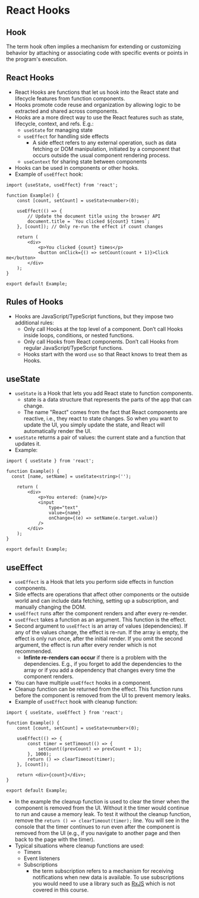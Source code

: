 # React Hooks

## Hook
The term hook often implies a mechanism for extending or customizing behavior by attaching or associating code with specific events or points in the program's execution.

## React Hooks
- React Hooks are functions that let us hook into the React state and lifecycle features from function components. 
- Hooks promote code reuse and organization by allowing logic to be extracted and shared across components.
- Hooks are a more direct way to use the React features such as state, lifecycle, context, and refs. E.g.:
    - `useState` for managing state
    - `useEffect` for handling side effects
      - A side effect refers to any external operation, such as data fetching or DOM manipulation, initiated by a component that occurs outside the usual component rendering process.
    - `useContext` for sharing state between components
- Hooks can be used in components or other hooks.
- Example of `useEffect` hook:

```tsx
import {useState, useEffect} from 'react';

function Example() {
    const [count, setCount] = useState<number>(0);

    useEffect(() => {
        // Update the document title using the browser API
        document.title = `You clicked ${count} times`;
    }, [count]); // Only re-run the effect if count changes

    return (
        <div>
            <p>You clicked {count} times</p>
            <button onClick={() => setCount(count + 1)}>Click me</button>
        </div>
    );
}

export default Example;
```

## Rules of Hooks
- Hooks are JavaScript/TypeScript functions, but they impose two additional rules:
    - Only call Hooks at the top level of a component. Don’t call Hooks inside loops, conditions, or nested functions.
    - Only call Hooks from React components. Don’t call Hooks from regular JavaScript/TypeScript functions.
    - Hooks start with the word `use` so that React knows to treat them as Hooks.

## useState
- `useState` is a Hook that lets you add React state to function components.
  - state is a data structure that represents the parts of the app that can change.
  - The name "React" comes from the fact that React components are reactive, i.e., they react to state changes. So when you want to update the UI, you simply update the state, and React will automatically render the UI.
- `useState` returns a pair of values: the current state and a function that updates it.
- Example:
```tsx
import { useState } from 'react';

function Example() {
  const [name, setName] = useState<string>('');

    return (
        <div>
            <p>You entered: {name}</p>
            <input
                type="text"
                value={name}
                onChange={(e) => setName(e.target.value)}
            />
        </div>
    );
}

export default Example;
```

## useEffect
- `useEffect` is a Hook that lets you perform side effects in function components.
- Side effects are operations that affect other components or the outside world and can include data fetching, setting up a subscription, and manually changing the DOM.
- `useEffect` runs after the component renders and after every re-render.
- `useEffect` takes a function as an argument. This function is the effect.
- Second argument to `useEffect` is an array of values (dependencies). If any of the values change, the effect is re-run. If the array is empty, the effect is only run once, after the initial render. If you omit the second argument, the effect is run after every render which is not recommended.
   - **Infinte re-renders can occur** if there is a problem with the dependencies. E.g., if you forget to add the dependencies to the array or if you add a dependency that changes every time the component renders.
- You can have multiple `useEffect` hooks in a component.
- Cleanup function can be returned from the effect. This function runs before the component is removed from the UI to prevent memory leaks.
- Example of `useEffect` hook with cleanup function:

```tsx
import { useState, useEffect } from 'react';

function Example() {
    const [count, setCount] = useState<number>(0);

    useEffect(() => {
        const timer = setTimeout(() => {
            setCount((prevCount) => prevCount + 1);
        }, 1000);
        return () => clearTimeout(timer);
    }, [count]);

    return <div>{count}</div>;
}

export default Example;
```
- In the example the cleanup function is used to clear the timer when the component is removed from the UI. Without it the timer would continue to run and cause a memory leak. To test it without the cleanup function, remove the `return () => clearTimeout(timer);` line. You will see in the console that the timer continues to run even after the component is removed from the UI (e.g., if you navigate to another page and then back to the page with the timer).
- Typical situations where cleanup functions are used:
    - Timers
    - Event listeners
    - Subscriptions
      - the term subscription refers to a mechanism for receiving notifications when new data is available. To use subscriptions you would need to use a library such as [RxJS](https://rxjs.dev/) which is not covered in this course. 
    
